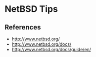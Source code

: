 
# NetBSD Tips

## References
- http://www.netbsd.org/
- http://www.netbsd.org/docs/
- http://www.netbsd.org/docs/guide/en/

